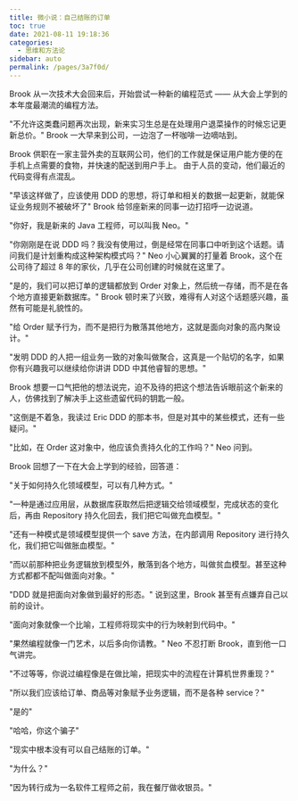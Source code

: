 ```yaml
---
title: 微小说：自己结账的订单
toc: true
date: 2021-08-11 19:18:36
categories:
  - 思维和方法论
sidebar: auto
permalink: /pages/3a7f0d/
---
```


Brook 从一次技术大会回来后，开始尝试一种新的编程范式 —— 从大会上学到的本年度最潮流的编程方法。

"不允许这类蠢问题再次出现，新来实习生总是在处理用户退菜操作的时候忘记更新总价。" Brook 一大早来到公司，一边泡了一杯咖啡一边嘀咕到。

Brook 供职在一家主营外卖的互联网公司，他们的工作就是保证用户能方便的在手机上点需要的食物，并快速的配送到用户手上。
由于人员的变动，他们最近的代码变得有点混乱。

"早该这样做了，应该使用 DDD 的思想，将订单和相关的数据一起更新，就能保证业务规则不被破坏了" Brook 给邻座新来的同事一边打招呼一边说道。

"你好，我是新来的 Java 工程师，可以叫我 Neo。"

"你刚刚是在说 DDD 吗？我没有使用过，倒是经常在同事口中听到这个话题。请问我们是计划重构成这种架构模式吗？" Neo 小心翼翼的打量着 Brook，这个在公司待了超过 8 年的家伙，几乎在公司创建的时候就在这里了。

"是的，我们可以把订单的逻辑都放到 Order 对象上，然后统一存储，而不是在各个地方直接更新数据库。" Brook 顿时来了兴致，难得有人对这个话题感兴趣，虽然有可能是礼貌性的。

"给 Order 赋予行为，而不是把行为散落其他地方，这就是面向对象的高内聚设计。"

"发明 DDD 的人把一组业务一致的对象叫做聚合，这真是一个贴切的名字，如果你有兴趣我可以继续给你讲讲 DDD 中其他睿智的思想。" 

Brook 想要一口气把他的想法说完，迫不及待的把这个想法告诉眼前这个新来的人，仿佛找到了解决手上这些遗留代码的钥匙一般。

"这倒是不着急，我读过 Eric DDD 的那本书，但是对其中的某些模式，还有一些疑问。" 

"比如，在 Order 这对象中，他应该负责持久化的工作吗？" Neo 问到。

Brook 回想了一下在大会上学到的经验，回答道：

"关于如何持久化领域模型，可以有几种方式。"

"一种是通过应用层，从数据库获取然后把逻辑交给领域模型，完成状态的变化后，再由 Repository 持久化回去，我们把它叫做充血模型。"

"还有一种模式是领域模型提供一个 save 方法，在内部调用 Repository 进行持久化，我们把它叫做胀血模型。"

"而以前那种把业务逻辑放到模型外，散落到各个地方，叫做贫血模型。甚至这种方式都都不配叫做面向对象。"

"DDD 就是把面向对象做到最好的形态。" 说到这里，Brook 甚至有点嫌弃自己以前的设计。

"面向对象就像一个比喻，工程师将现实中的行为映射到代码中。"

"果然编程就像一门艺术，以后多向你请教。" Neo 不忍打断 Brook，直到他一口气讲完。

"不过等等，你说过编程像是在做比喻，把现实中的流程在计算机世界重现？"

"所以我们应该给订单、商品等对象赋予业务逻辑，而不是各种 service？"

"是的"

"哈哈，你这个骗子"

"现实中根本没有可以自己结账的订单。"

"为什么？"

"因为转行成为一名软件工程师之前，我在餐厅做收银员。"







 

